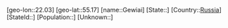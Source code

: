 ﻿---
location: [55.17,22.03]
type: City
tags:
- geo/City


SpocWebEntityId: 30443
isDeleted: false
confidential: public

---
[geo-lon::22.03]
[geo-lat::55.17]
[name::Gewiai]
[State::]
[Country::[Russia](geo/Continent/Europe/Russia.md)]
[StateId::]
[Population::]
[Unknown::]


